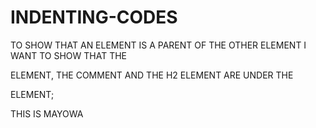 # INDENTING-CODES
TO SHOW THAT AN ELEMENT IS A PARENT OF THE OTHER ELEMENT
I WANT TO SHOW THAT THE <P> ELEMENT, THE COMMENT AND THE H2 ELEMENT ARE UNDER THE <MAIN> ELEMENT;
<MAIN>
  <P> THIS IS MAYOWA </P>
  </MAIN
